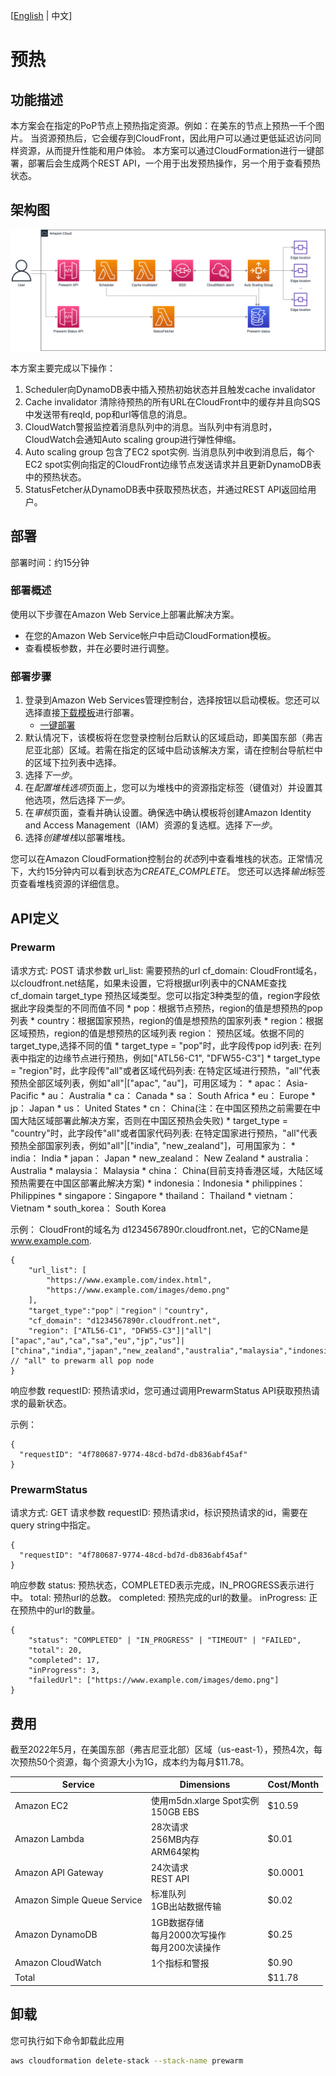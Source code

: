 [[English](./README.md) | 中文]

# 预热

## 功能描述

本方案会在指定的PoP节点上预热指定资源。例如：在美东的节点上预热一千个图片。
当资源预热后，它会缓存到CloudFront，因此用户可以通过更低延迟访问同样资源，从而提升性能和用户体验。
本方案可以通过CloudFormation进行一键部署，部署后会生成两个REST API，一个用于出发预热操作，另一个用于查看预热状态。

## 架构图

![Arch](./image/PrewarmAPI-arch.png)

本方案主要完成以下操作：

1. Scheduler向DynamoDB表中插入预热初始状态并且触发cache invalidator
2. Cache invalidator 清除待预热的所有URL在CloudFront中的缓存并且向SQS中发送带有reqId, pop和url等信息的消息。
3. CloudWatch警报监控着消息队列中的消息。当队列中有消息时，CloudWatch会通知Auto scaling group进行弹性伸缩。
4. Auto scaling group 包含了EC2 spot实例. 当消息队列中收到消息后，每个EC2 spot实例向指定的CloudFront边缘节点发送请求并且更新DynamoDB表中的预热状态。 
5. StatusFetcher从DynamoDB表中获取预热状态，并通过REST API返回给用户。


## 部署

部署时间：约15分钟

### 部署概述

使用以下步骤在Amazon Web Service上部署此解决方案。

* 在您的Amazon Web Service帐户中启动CloudFormation模板。
* 查看模板参数，并在必要时进行调整。

### 部署步骤

1. 登录到Amazon Web Services管理控制台，选择按钮以启动模板。您还可以选择直接[下载模板](https://aws-cloudfront-extensions-cff.s3.amazonaws.com/asset/prewarm/latest/PrewarmStack.template.json)进行部署。
    * [一键部署](https://console.aws.amazon.com/cloudformation/home?region=us-east-1#/stacks/new?stackName=Prewarm&templateURL=https://aws-cloudfront-extensions-cff.s3.amazonaws.com/asset/prewarm/latest/PrewarmStack.template.json)
2. 默认情况下，该模板将在您登录控制台后默认的区域启动，即美国东部（弗吉尼亚北部）区域。若需在指定的区域中启动该解决方案，请在控制台导航栏中的区域下拉列表中选择。
3. 选择*下一步*。
4. 在*配置堆栈选项*页面上，您可以为堆栈中的资源指定标签（键值对）并设置其他选项，然后选择*下一步*。
5. 在*审核*页面，查看并确认设置。确保选中确认模板将创建Amazon Identity and Access Management（IAM）资源的复选框。选择*下一步*。
6. 选择*创建堆栈*以部署堆栈。

您可以在Amazon CloudFormation控制台的*状态*列中查看堆栈的状态。正常情况下，大约15分钟内可以看到状态为*CREATE_COMPLETE*。
您还可以选择*输出*标签页查看堆栈资源的详细信息。

## API定义

### Prewarm

请求方式: POST
请求参数
url_list: 需要预热的url
cf_domain: CloudFront域名，以cloudfront.net结尾，如果未设置，它将根据url列表中的CNAME查找cf_domain
target_type 预热区域类型。您可以指定3种类型的值，region字段依据此字段类型的不同而值不同
    * pop：根据节点预热，region的值是想预热的pop列表
    * country：根据国家预热，region的值是想预热的国家列表
    * region：根据区域预热，region的值是想预热的区域列表
region： 预热区域。依据不同的target_type,选择不同的值
    * target_type = "pop"时，此字段传pop id列表: 在列表中指定的边缘节点进行预热，例如["ATL56-C1", "DFW55-C3"]
    * target_type = "region"时，此字段传"all"或者区域代码列表: 在特定区域进行预热，"all"代表预热全部区域列表，例如"all"|["apac", "au"]，可用区域为：
      * apac： Asia-Pacific
      * au： Australia
      * ca： Canada
      * sa： South Africa
      * eu： Europe
      * jp： Japan
      * us： United States
      * cn： China(注：在中国区预热之前需要在中国大陆区域部署此解决方案，否则在中国区预热会失败)
    * target_type = "country"时，此字段传"all"或者国家代码列表: 在特定国家进行预热，"all"代表预热全部国家列表，例如"all"|["india", "new_zealand"]，可用国家为：
      * india： India
      * japan： Japan
      * new_zealand： New Zealand
      * australia：Australia
      * malaysia： Malaysia
      * china： China(目前支持香港区域，大陆区域预热需要在中国区部署此解决方案)
      * indonesia：Indonesia
      * philippines：Philippines
      * singapore：Singapore
      * thailand： Thailand
      * vietnam：Vietnam
      * south_korea： South Korea

示例：
CloudFront的域名为 d1234567890r.cloudfront.net，它的CName是 www.example.com.

```
{
    "url_list": [
        "https://www.example.com/index.html",
        "https://www.example.com/images/demo.png"
    ],
    "target_type":"pop"｜"region"｜"country",
    "cf_domain": "d1234567890r.cloudfront.net",
    "region": ["ATL56-C1", "DFW55-C3"]|"all"|["apac","au","ca","sa","eu","jp","us"]|["china","india","japan","new_zealand","australia","malaysia","indonesia","philippines","singapore","thailand","vietnam","south_korea"] // "all" to prewarm all pop node
}
```

响应参数
requestID: 预热请求id，您可通过调用PrewarmStatus API获取预热请求的最新状态。

示例：

```
{
  "requestID": "4f780687-9774-48cd-bd7d-db836abf45af"
}
```

### PrewarmStatus

请求方式: GET
请求参数
requestID: 预热请求id，标识预热请求的id，需要在query string中指定。

```
{
  "requestID": "4f780687-9774-48cd-bd7d-db836abf45af"
}
```

响应参数
status: 预热状态，COMPLETED表示完成，IN_PROGRESS表示进行中。
total: 预热url的总数。
completed: 预热完成的url的数量。
inProgress: 正在预热中的url的数量。

```
{
    "status": "COMPLETED" | "IN_PROGRESS" | "TIMEOUT" | "FAILED",
    "total": 20,
    "completed": 17,
    "inProgress": 3,
    "failedUrl": ["https://www.example.com/images/demo.png"]
}
```



## 费用
截至2022年5月，在美国东部（弗吉尼亚北部）区域（us-east-1），预热4次，每次预热50个资源，每个资源大小为1G，成本约为每月$11.78。

|  Service  | Dimensions | Cost/Month | 
|  ----  | ----  | ----  |  
| Amazon EC2 | 使用m5dn.xlarge Spot实例<br>150GB EBS | $10.59 |
| Amazon Lambda | 28次请求<br>256MB内存<br>ARM64架构 | $0.01 |
| Amazon API Gateway | 24次请求<br>REST API | $0.0001 |
| Amazon Simple Queue Service | 标准队列<br>1GB出站数据传输 | $0.02 |
| Amazon DynamoDB | 1GB数据存储<br>每月2000次写操作<br>每月200次读操作 | $0.25 |
| Amazon CloudWatch | 1个指标和警报 | $0.90 |
| Total |  | $11.78 |

## 卸载

您可执行如下命令卸载此应用

```bash
aws cloudformation delete-stack --stack-name prewarm
```

